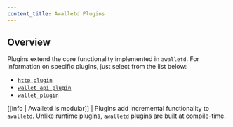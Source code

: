 ```yaml
---
content_title: Awalletd Plugins
---
```


## Overview

Plugins extend the core functionality implemented in `awalletd`. For information on specific plugins, just select from the list below:

* [`http_plugin`](../../01_aos/03_plugins/http_plugin/index.md)
* [`wallet_api_plugin`](wallet_api_plugin/index.md)
* [`wallet_plugin`](wallet_plugin/index.md)

[[info | Awalletd is modular]]
| Plugins add incremental functionality to `awalletd`. Unlike runtime plugins, `awalletd` plugins are built at compile-time.
